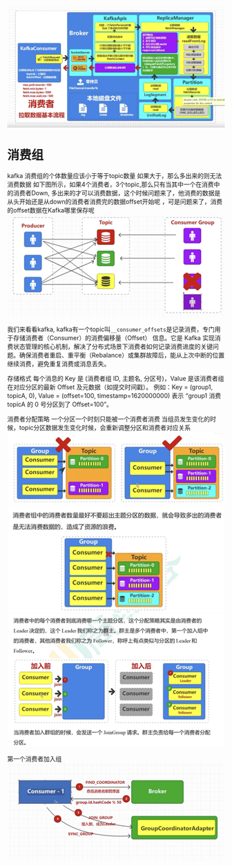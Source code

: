 
![architect](images/40-kafka.png)


# 消费组
kafka 消费组的个体数量应该小于等于topic数量
如果大于，那么多出来的则无法消费数据
如下图所示，如果4个消费者，3个topic,那么只有当其中一个在消费中的消费者Down, 多出来的才可以消费数据，这个时候问题来了，他消费的数据是从头开始还是从down的消费者消费完的数据offset开始呢 ，可是问题来了，消费的offset数据在Kafka哪里保存呢
![architect](images/41-kafka.png)

我们来看看kafka, kafka有一个topic叫`__consumer_offsets`是记录消费，专门用于存储消费者（Consumer）的消费偏移量（Offset） 信息。它是 Kafka 实现消费状态管理的核心机制，解决了分布式场景下消费者如何记录消费进度的关键问题。确保消费者重启、重平衡（Rebalance）或集群故障后，能从上次中断的位置继续消费，避免重复消费或消息丢失。

存储格式
每个消息的 Key 是 (消费者组 ID, 主题名, 分区号)，Value 是该消费者组在对应分区的最新 Offset 及元数据（如提交时间戳）。
例如：Key = (group1, topicA, 0), Value = (offset=100, timestamp=1620000000) 表示 “group1 消费 topicA 的 0 号分区到了 Offset=100”。

消费者分配策略
一个分区一个时刻只能被一个消费者消费
当组员发生变化的时候，topic分区数据发生变化时候，会重新调整分区和消费者对应关系
![architect](images/42-kafka.png)
![architect](images/43-kafka.png)
![architect](images/44-kafka.png)

第一个消费者加入组
![architect](images/45-kafka.png)
